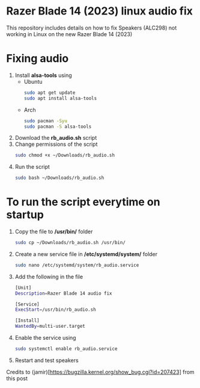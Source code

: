 # Razer Blade 14 (2023) linux audio fix
This repository includes details on how to fix Speakers (ALC298) not working in Linux on the new Razer Blade 14 (2023)

# Fixing audio

1. Install **alsa-tools** using
   * Ubuntu 
        ```bash
        sudo apt get update
        sudo apt install alsa-tools
        ```
    * Arch 
        ```bash
        sudo pacman -Syu
        sudo pacman -S alsa-tools
        ```
2. Download the **rb_audio.sh** script 
3. Change permissions of the script
    ```bash
    sudo chmod +x ~/Downloads/rb_audio.sh
    ```
4. Run the script
    ```bash
    sudo bash ~/Downloads/rb_audio.sh

# To run the script everytime on startup

1. Copy the file to **/usr/bin/** folder
   ```bash
   sudo cp ~/Downloads/rb_audio.sh /usr/bin/
   ```
2. Create a new service file in **/etc/systemd/system/** folder
    ```bash
    sudo nano /etc/systemd/system/rb_audio.service
    ```
3. Add the following in the file
    ```bash
    [Unit]
    Description=Razer Blade 14 audio fix 

    [Service]
    ExecStart=/usr/bin/rb_audio.sh

    [Install]
    WantedBy=multi-user.target 
    ```
4. Enable the service using
    ```bash
    sudo systemctl enable rb_audio.service
    ```
5. Restart and test speakers

Credits to (jamir)[https://bugzilla.kernel.org/show_bug.cgi?id=207423] from this post
